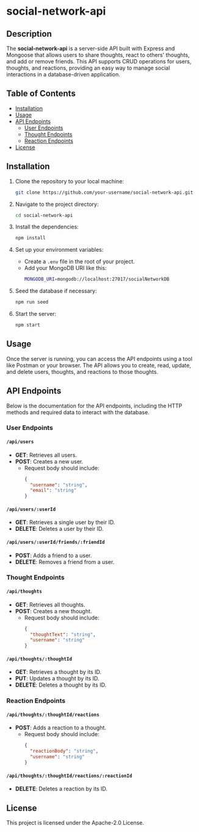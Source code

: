 # social-network-api

## Description
The **social-network-api** is a server-side API built with Express and Mongoose that allows users to share thoughts, react to others' thoughts, and add or remove friends. This API supports CRUD operations for users, thoughts, and reactions, providing an easy way to manage social interactions in a database-driven application.

## Table of Contents
- [Installation](#installation)
- [Usage](#usage)
- [API Endpoints](#api-endpoints)
  - [User Endpoints](#user-endpoints)
  - [Thought Endpoints](#thought-endpoints)
  - [Reaction Endpoints](#reaction-endpoints)
- [License](#license)

## Installation
1. Clone the repository to your local machine:
    ```bash
    git clone https://github.com/your-username/social-network-api.git
    ```
2. Navigate to the project directory:
    ```bash
    cd social-network-api
    ```
3. Install the dependencies:
    ```bash
    npm install
    ```
4. Set up your environment variables:
    - Create a `.env` file in the root of your project.
    - Add your MongoDB URI like this:
      ```bash
      MONGODB_URI=mongodb://localhost:27017/socialNetworkDB
      ```

5. Seed the database if necessary:
    ```bash
    npm run seed
    ```

6. Start the server:
    ```bash
    npm start
    ```

## Usage
Once the server is running, you can access the API endpoints using a tool like Postman or your browser. The API allows you to create, read, update, and delete users, thoughts, and reactions to those thoughts.

## API Endpoints
Below is the documentation for the API endpoints, including the HTTP methods and required data to interact with the database.

### User Endpoints
#### `/api/users`
- **GET**: Retrieves all users.
- **POST**: Creates a new user.
  - Request body should include:
    ```json
    {
      "username": "string",
      "email": "string"
    }
    ```

#### `/api/users/:userId`
- **GET**: Retrieves a single user by their ID.
- **DELETE**: Deletes a user by their ID.

#### `/api/users/:userId/friends/:friendId`
- **POST**: Adds a friend to a user.
- **DELETE**: Removes a friend from a user.

### Thought Endpoints
#### `/api/thoughts`
- **GET**: Retrieves all thoughts.
- **POST**: Creates a new thought.
  - Request body should include:
    ```json
    {
      "thoughtText": "string",
      "username": "string"
    }
    ```

#### `/api/thoughts/:thoughtId`
- **GET**: Retrieves a thought by its ID.
- **PUT**: Updates a thought by its ID.
- **DELETE**: Deletes a thought by its ID.

### Reaction Endpoints
#### `/api/thoughts/:thoughtId/reactions`
- **POST**: Adds a reaction to a thought.
  - Request body should include:
    ```json
    {
      "reactionBody": "string",
      "username": "string"
    }
    ```

#### `/api/thoughts/:thoughtId/reactions/:reactionId`
- **DELETE**: Deletes a reaction by its ID.

## License
This project is licensed under the Apache-2.0 License.
